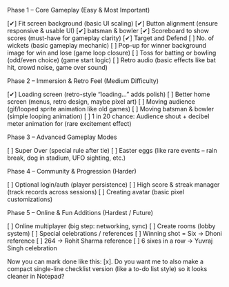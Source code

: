 Phase 1 – Core Gameplay (Easy & Most Important)

[✔] Fit screen background (basic UI scaling)
[✔] Button alignment (ensure responsive & usable UI)
[✔] batsman & bowler
[✔] Scoreboard to show scores (must-have for gameplay clarity)
[✔] Target and Defend
[ ] No. of wickets (basic gameplay mechanic)
[ ] Pop-up for winner background image for win and lose  (game loop closure)
[ ] Toss for batting or bowling (odd/even choice) (game start logic)
[ ] Retro audio (basic effects like bat hit, crowd noise, game over sound)

Phase 2 – Immersion & Retro Feel (Medium Difficulty)

[✔] Loading screen (retro-style “loading…” adds polish)
[ ] Better home screen (menus, retro design, maybe pixel art)
[ ] Moving audience (gif/looped sprite animation like old games)
[ ] Moving batsman & bowler (simple looping animation)
[ ] 1 in 20 chance: Audience shout + decibel meter animation for  (rare excitement effect)

Phase 3 – Advanced Gameplay Modes

[ ] Super Over (special rule after tie)
[ ] Easter eggs (like rare events – rain break, dog in stadium, UFO sighting, etc.)

Phase 4 – Community & Progression (Harder)

[ ] Optional login/auth (player persistence)
[ ] High score & streak manager (track records across sessions)
[ ] Creating avatar (basic pixel customizations)

Phase 5 – Online & Fun Additions (Hardest / Future)

[ ] Online multiplayer (big step: networking, sync)
[ ] Create rooms (lobby system)
[ ] Special celebrations / references
[ ] Winning shot = Six → Dhoni reference
[ ] 264 → Rohit Sharma reference
[ ] 6 sixes in a row → Yuvraj Singh celebration

Now you can mark done like this: [x].
Do you want me to also make a compact single-line checklist version (like a to-do list style) so it looks cleaner in Notepad?